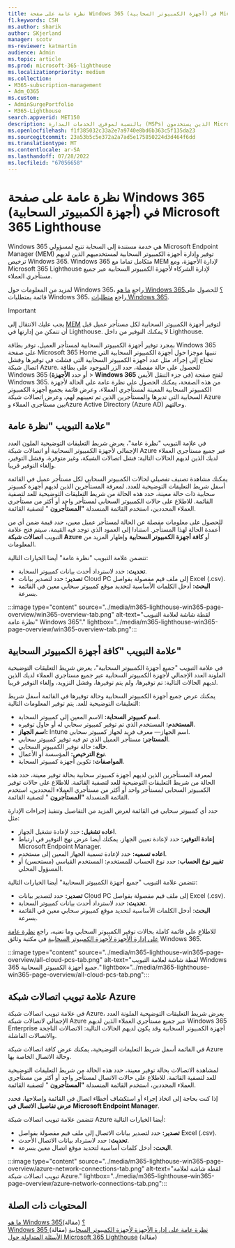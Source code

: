 ```yaml
---
title: نظرة عامة على صفحة Windows 365 (أجهزة الكمبيوتر السحابية) في Microsoft 365 Lighthouse
f1.keywords: CSH
ms.author: sharik
author: SKjerland
manager: scotv
ms-reviewer: katmartin
audience: Admin
ms.topic: article
ms.prod: microsoft-365-lighthouse
ms.localizationpriority: medium
ms.collection:
- M365-subscription-management
- Adm_O365
ms.custom:
- AdminSurgePortfolio
- M365-Lighthouse
search.appverid: MET150
description: بالنسبة لموفري الخدمات المدارة (MSPs) الذين يستخدمون Microsoft 365 Lighthouse، تعرف على صفحة Windows 365 (أجهزة الكمبيوتر السحابية).
ms.openlocfilehash: f1f385032c33a2e7a9740e8bd6b363c5f135da23
ms.sourcegitcommit: 23a53b5c5e372a2a7ad5e175850224d3d464f6dd
ms.translationtype: MT
ms.contentlocale: ar-SA
ms.lasthandoff: 07/28/2022
ms.locfileid: "67056658"
---
```

# <a name="overview-of-the-windows-365-cloud-pcs-page-in-microsoft-365-lighthouse"></a>نظرة عامة على صفحة Windows 365 (أجهزة الكمبيوتر السحابية) في Microsoft 365 Lighthouse  
  
Windows 365 هي خدمة مستندة إلى السحابة تتيح لمسؤولي Microsoft Endpoint Manager (MEM) توفير وإدارة أجهزة الكمبيوتر السحابية لمستخدميهم الذين لديهم ترخيص Windows 365. Windows 365 متكامل تماما مع MEM لإدارة الأجهزة، ومع Microsoft 365 Lighthouse لإدارة الشركاء لأجهزة الكمبيوتر السحابية عبر جميع مستأجري العملاء.

لمزيد من المعلومات حول Windows 365، راجع [ما هو Windows 365؟](/windows-365/overview) للحصول على قائمة بمتطلبات Windows 365، راجع [متطلبات Windows 365](/windows-365/enterprise/requirements).

> [!IMPORTANT]
> يجب عليك الانتقال إلى [MEM](https://go.microsoft.com/fwlink/p/?linkid=2150463) لتوفير أجهزة الكمبيوتر السحابية لكل مستأجر عميل قبل أن تتمكن من إدارتها في Lighthouse. لا يمكنك التوفير من داخل Lighthouse.

بمجرد توفير أجهزة الكمبيوتر السحابية لمستأجر العميل، توفر بطاقة Windows 365 على صفحة Microsoft 365 Home تنبيها موجزا حول أجهزة الكمبيوتر السحابية التي تحتاج إلى إجراء، مثل عدد أجهزة الكمبيوتر السحابية التي فشلت في توفيرها وفشل اتصال شبكة Azure. للحصول على حالة مفصلة، حدد الزر الموجود على بطاقة Windows 365 (أو حدد **الأجهزة** >  **Windows 365** في جزء التنقل الأيمن) لفتح صفحة Windows 365. من هذه الصفحة، يمكنك الحصول على نظرة عامة على الحالة لأجهزة الكمبيوتر السحابية المعينة لمستأجري العملاء، وعرض قائمة بجميع أجهزة الكمبيوتر السحابية التي تديرها والمستأجرين الذين تم تعيينهم لهم، وعرض اتصالات شبكة Azure بين مستأجري العملاء وAzure Active Directory (Azure AD) وحالتهم.

## <a name="overview-tab"></a>علامة التبويب "نظرة عامة"

في علامة التبويب "نظرة عامة"، يعرض شريط التعليقات التوضيحية الملون العدد الإجمالي لأجهزة الكمبيوتر السحابية أو اتصالات شبكة Azure عبر جميع مستأجري العملاء لديك الذين لديهم الحالات التالية: فشل اتصالات الشبكة، وغير متوفرة، وفشل التوفير، وإلغاء التوفير قريبا.

يمكنك مشاهدة تصنيف تفصيلي لحالات الكمبيوتر السحابي لكل مستأجر عميل في القائمة أسفل شريط التعليقات التوضيحية للعدد. لمعرفة المستأجرين الذين لديهم أجهزة كمبيوتر سحابية ذات حالة معينة، حدد هذه الحالة من شريط التعليقات التوضيحية للعد لتصفية القائمة. للاطلاع على حالات الكمبيوتر السحابي لمستأجر واحد أو أكثر من مستأجري العملاء المحددين، استخدم القائمة المنسدلة **"المستأجرون** " لتصفية القائمة.

للحصول على معلومات مفصلة عن الحالة لمستأجر عميل معين، حدد قيمة ضمن أي من أعمدة الحالة لهذا المستأجر. استنادا إلى العمود الذي توجد فيه القيمة، سيتم فتح علامة التبويب **اتصالات شبكة Azure** أو **كافة أجهزة الكمبيوتر السحابية** وإظهار المزيد من المعلومات.

تتضمن علامة التبويب "نظرة عامة" أيضا الخيارات التالية:

- **تحديث:** حدد لاسترداد أحدث بيانات كمبيوتر السحابة.
- **تصدير:** حدد لتصدير بيانات Cloud PC إلى ملف قيم مفصولة بفواصل Excel (.csv).
- **البحث:** أدخل الكلمات الأساسية لتحديد موقع كمبيوتر سحابي معين في القائمة بسرعة.

:::image type="content" source="../media/m365-lighthouse-win365-page-overview/win365-overview-tab.png" alt-text="لقطة شاشة لعلامة التبويب &quot;نظرة عامة Windows 365&quot;." lightbox="../media/m365-lighthouse-win365-page-overview/win365-overview-tab.png":::

## <a name="all-cloud-pcs-tab"></a>علامة التبويب "كافة أجهزة الكمبيوتر السحابية"

في علامة التبويب "جميع أجهزة الكمبيوتر السحابية"، يعرض شريط التعليقات التوضيحية الملونة العدد الإجمالي لأجهزة الكمبيوتر السحابية عبر جميع مستأجري العملاء لديك الذين لديهم الحالات التالية: تم توفيرها، ولم يتم توفيرها، وفشل التزويد، وإلغاء التوفير قريبا.

يمكنك عرض جميع أجهزة الكمبيوتر السحابية وحالة توفيرها في القائمة أسفل شريط التعليقات التوضيحية للعد. يتم توفير المعلومات التالية:

- **اسم كمبيوتر السحابة:** الاسم المعين إلى كمبيوتر السحابة.
- **المستخدم:** المستخدم الذي تم توفير كمبيوتر سحابي له أو حاول توفيره.
- **اسم الجهاز:** Intune اسم الجهاز— معرف فريد لجهاز كمبيوتر سحابي.
- **المستاجر:** مستأجر العميل الذي تم فيه توفير كمبيوتر سحابي.
- **حاله:** حالة توفير الكمبيوتر السحابي.
- **نوع الترخيص:** المؤسسة أو الأعمال.
- **المواصفات:** تكوين أجهزة كمبيوتر السحابة.

لمعرفة المستأجرين الذين لديهم أجهزة كمبيوتر سحابية بحالة توفير معينة، حدد هذه الحالة من شريط التعليقات التوضيحية للعد لتصفية القائمة. للاطلاع على حالات توفير الكمبيوتر السحابي لمستأجر واحد أو أكثر من مستأجري العملاء المحددين، استخدم القائمة المنسدلة **"المستأجرون** " لتصفية القائمة.

حدد أي كمبيوتر سحابي في القائمة لعرض المزيد من التفاصيل وتنفيذ إجراءات الإدارة مثل:
- **اعاده تشغيل:** حدد لإعادة تشغيل الجهاز. 
- **إعادة التوفير:** حدد لإعادة تعيين الجهاز. يمكنك أيضا عرض نهج التوفير في ارتباط Microsoft Endpoint Manager.
- **اعاده تسميه:** حدد لإعادة تسمية الجهاز المعين إلى مستخدم.
- **تغيير نوع الحساب:** حدد نوع الحساب للمستخدم: المستخدم القياسي (مستحسن) أو المسؤول المحلي.

تتضمن علامة التبويب "جميع أجهزة الكمبيوتر السحابية" أيضا الخيارات التالية:

- **تصدير:** حدد لتصدير بيانات Cloud PC إلى ملف قيم مفصولة بفواصل Excel (.csv).
- **تحديث:** حدد لاسترداد أحدث بيانات كمبيوتر السحابة.
- **البحث:** أدخل الكلمات الأساسية لتحديد موقع كمبيوتر سحابي معين في القائمة بسرعة.

للاطلاع على قائمة كاملة بحالات توفير الكمبيوتر السحابي وما تعنيه، راجع [نظرة عامة على إدارة الأجهزة لأجهزة الكمبيوتر السحابية](/windows-365/enterprise/device-management-overview#column-details) في مكتبة وثائق Windows 365.

:::image type="content" source="../media/m365-lighthouse-win365-page-overview/all-cloud-pcs-tab.png" alt-text="لقطة شاشة لعلامة التبويب Windows 365 جميع أجهزة الكمبيوتر السحابية." lightbox="../media/m365-lighthouse-win365-page-overview/all-cloud-pcs-tab.png":::

## <a name="azure-network-connections-tab"></a>علامة تبويب اتصالات شبكة Azure

في علامة تبويب اتصالات شبكة Azure، يعرض شريط التعليقات التوضيحية الملونة العدد الإجمالي لاتصالات شبكة Azure عبر جميع مستأجري العملاء الذين لديهم Windows 365 Enterprise أجهزة الكمبيوتر السحابية وقد يكون لديهم الحالات التالية: الاتصالات الناجحة والاتصالات الفاشلة.

في القائمة أسفل شريط التعليقات التوضيحية، يمكنك عرض كافة اتصالات شبكة Azure وحالة الاتصال الخاصة بها.

لمشاهدة الاتصالات بحالة توفير معينة، حدد هذه الحالة من شريط التعليقات التوضيحية للعد لتصفية القائمة. للاطلاع على حالات الاتصال لمستأجر واحد أو أكثر من مستأجري العملاء المحددين، استخدم القائمة المنسدلة **"المستأجرون** " لتصفية القائمة.

إذا كنت بحاجة إلى اتخاذ إجراء أو استكشاف أخطاء اتصال في القائمة وإصلاحها، فحدد **عرض تفاصيل الاتصال في Microsoft Endpoint Manager**.

تتضمن علامة تبويب اتصالات شبكة Azure أيضا الخيارات التالية:

- **تصدير:** حدد لتصدير بيانات الاتصال إلى ملف قيم مفصولة بفواصل Excel (.csv).
- **تحديث:** حدد لاسترداد بيانات الاتصال الأحدث.
- **البحث:** أدخل كلمات أساسية لتحديد موقع اتصال معين بسرعة.

:::image type="content" source="../media/m365-lighthouse-win365-page-overview/azure-network-connections-tab.png" alt-text="لقطة شاشة لعلامة تبويب اتصالات شبكة Azure." lightbox="../media/m365-lighthouse-win365-page-overview/azure-network-connections-tab.png":::

## <a name="related-content"></a>المحتويات ذات الصلة

[ما هو Windows 365؟](/windows-365/overview) (مقالة)\
[Windows 365 نظرة عامة على إدارة الأجهزة لأجهزة الكمبيوتر السحابية](/windows-365/enterprise/device-management-overview) (مقالة)\
[الأسئلة المتداولة حول Microsoft 365 Lighthouse](m365-lighthouse-faq.yml) (مقالة)